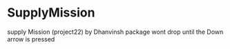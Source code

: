 # SupplyMission
supply Mission (project22) by Dhanvinsh
package wont drop until the Down arrow is pressed
